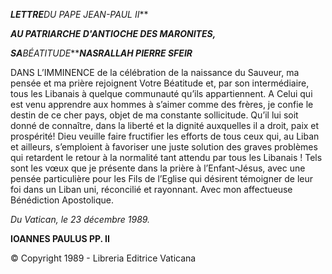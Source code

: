 ***LETTRE**DU PAPE JEAN-PAUL II***

***AU PATRIARCHE D'ANTIOCHE DES MARONITES,***

***SA**BÉATITUDE******NASRALLAH PIERRE SFEIR***

DANS L’IMMINENCE de la célébration de la naissance du Sauveur, ma pensée et ma prière rejoignent Votre Béatitude et, par son intermédiaire, tous les Libanais à quelque communauté qu’ils appartiennent. A Celui qui est venu apprendre aux hommes à s’aimer comme des frères, je confie le destin de ce cher pays, objet de ma constante sollicitude. Qu’il lui soit donné de connaître, dans la liberté et la dignité auxquelles il a droit, paix et prospérité! Dieu veuille faire fructifier les efforts de tous ceux qui, au Liban et ailleurs, s’emploient à favoriser une juste solution des graves problèmes qui retardent le retour à la normalité tant attendu par tous les Libanais ! Tels sont les vœux que je présente dans la prière à l’Enfant-Jésus, avec une pensée particulière pour les Fils de l’Eglise qui désirent témoigner de leur foi dans un Liban uni, réconcilié et rayonnant. Avec mon affectueuse Bénédiction Apostolique.

*Du Vatican, le 23 décembre 1989.*

**IOANNES PAULUS PP. II**

© Copyright 1989 - Libreria Editrice Vaticana